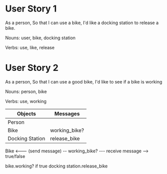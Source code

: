 # User Story 1

As a person,
So that I can use a bike,
I'd like a docking station to release a bike.

Nouns: user, bike, docking station

Verbs: use, like, release


# User Story 2 

As a person,
So that I can use a good bike,
I'd like to see if a bike is working

Nouns: person, bike

Verbs: use, working


Objects  | Messages
------------- | -------------
Person  |
Bike |  working_bike?
Docking Station | release_bike

Bike <--- (send message) -- working_bike? --- receive message --> true/false

bike.working?
  if true
    docking station.release_bike
   


